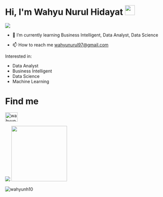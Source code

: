 # Hi, I'm Wahyu Nurul Hidayat <img src = "https://raw.githubusercontent.com/MartinHeinz/MartinHeinz/master/wave.gif" width = 32px height = 32px> 
<p>
  <a href="https://github.com/DenverCoder1/readme-typing-svg"><img src="https://readme-typing-svg.herokuapp.com?&font=IBM+Plex+Sans&color=abcdef&size=20&lines=Welcome+to+my+GitHub+Profile!" /></a>
</p>

- 🌱 I’m currently learning Business Intelligent, Data Analyst, Data Science

- 📫 How to reach me wahyunurul97@gmail.com

Interested in:
- Data Analyst
- Business Intelligent
- Data Science
- Machine Learning 

# Find me
<p align="left">
<a href="https://linkedin.com/in/wahyunhid" target="blank"><img align="center"
            src="https://raw.githubusercontent.com/rahuldkjain/github-profile-readme-generator/master/src/images/icons/Social/linked-in-alt.svg"
            alt="wahyunhid" height="30" width="40" /></a>

<p>
    <img src="https://github-readme-stats.vercel.app/api?username=wahyunh10&hide=contribs,prs&show_icons=true&hide_border=true&title_color=000" />
    <img src="https://github-readme-stats.vercel.app/api/top-langs/?username=wahyunh10&layout=compact" height=180 />
</p>

</p>
<img src="https://github-readme-streak-stats.herokuapp.com/?user=wahyunh10&" alt="wahyunh10" />

<!---
wahyunh10/wahyunh10 is a ✨ special ✨ repository because its `README.md` (this file) appears on your GitHub profile.
You can click the Preview link to take a look at your changes.
--->
